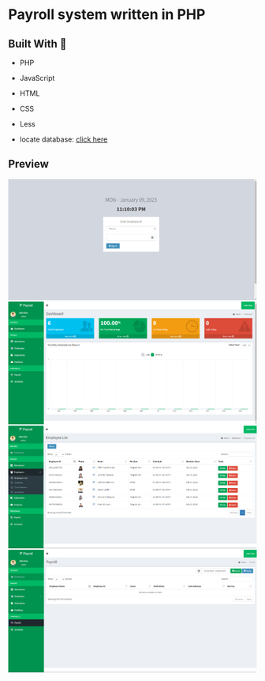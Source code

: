 # Payroll system written in PHP

## Built With :wrench:
* PHP
* JavaScript
* HTML
* CSS
* Less

* locate database: [click here](db/apsystem.sql)

## Preview
![img1](preview/employee-time-in.png)
![img2](preview/dashboard.png)
![img3](preview/employee-list.png)
![img4](preview/payroll.png)


